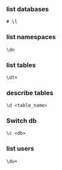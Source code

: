 ### list databases

  ```
  # \l
  ```

### list namespaces
  ```
\dn
  ```
 
### list tables
  ```
  \dt+
  ```

### describe tables
  ```
  \d <table_name> 
  ```

### Switch db

  ```
  \c <db>
  ```
  
### list users
  ```
  \du+
  ```

